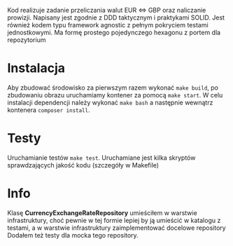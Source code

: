 Kod realizuje zadanie przeliczania walut EUR <=> GBP oraz naliczanie prowizji. Napisany jest zgodnie z DDD taktycznym i praktykami SOLID. Jest również kodem typu framework agnostic z pełnym pokryciem testami jednostkowymi. Ma formę prostego pojedynczego hexagonu z portem dla repozytorium

# Instalacja
Aby zbudować środowisko za pierwszym razem wykonać `make build`, po zbudowaniu obrazu uruchamiamy kontener za pomocą `make start`. W celu instalacji dependencji należy wykonać `make bash` a następnie wewnątrz kontenera `composer install`.

# Testy
Uruchamianie testów `make test`. Uruchamiane jest kilka skryptów sprawdzających jakość kodu (szczegóły w Makefile)

# Info
Klasę **CurrencyExchangeRateRepository** umieściłem w warstwie infrastruktury, choć pewnie w tej formie lepiej by ją umieścić w katalogu z testami, a w warstwie infrastruktury zaimplementować docelowe repository
Dodałem też testy dla mocka tego repository.